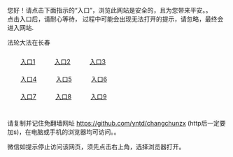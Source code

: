 您好！请点击下面指示的“入口”，浏览此网站是安全的，且为您带来平安。。 <br/>
点击入口后，请耐心等待， 过程中可能会出现无法打开的提示，请忽略，最终会进入网站. </br>

法轮大法在长春<br/>
<div style="padding:10px"><a style="margin:20px" target="_blank" href="https://d3eu2w6slk23jf.cloudfront.net/2Qpsp?atnxktv" id="ccLink1" rel="nofollow">入口1</a> <a target="_blank" style="margin:20px" href="https://d3rylj6usazqyc.cloudfront.net/2Qpsp?rnnnb" id="ccLink2" rel="nofollow">入口2</a> <a style="margin:20px" target="_blank" href="https://d36b8uwvt9lkpc.cloudfront.net/2Qpsp?fhyagnl" id="ccLink3" rel="nofollow">入口3</a></div>

<div style="padding:10px" ><a style="margin:20px" target="_blank" href="https://d3eu2w6slk23jf.cloudfront.net/2Qpsp?atnxktv" id="ccLink4" rel="nofollow">入口4</a> <a style="margin:20px" href="https://d3rylj6usazqyc.cloudfront.net/2Qpsp?rnnnb" target="_blank" id="ccLink5" rel="nofollow">入口5</a> <a style="margin:20px" href="https://d36b8uwvt9lkpc.cloudfront.net/2Qpsp?fhyagnl" target="_blank" id="ccLink6" rel="nofollow">入口6</a></div>

<div style="padding:10px"><a style="margin:20px" target="_blank" href="https://d3eu2w6slk23jf.cloudfront.net/2Qpsp?atnxktv" id="ccLink7" rel="nofollow">入口7</a> <a style="margin:20px" href="https://d3rylj6usazqyc.cloudfront.net/2Qpsp?rnnnb" target="_blank" id="ccLink8" rel="nofollow">入口8</a> <a style="margin:20px" target="_blank" href="https://d36b8uwvt9lkpc.cloudfront.net/2Qpsp?fhyagnl" id="ccLink9" rel="nofollow">入口9</a></div>

<br/>



请复制并记住免翻墙网址 https://github.com/yntd/changchunzx (http后一定要加s)，在电脑或手机的浏览器均可访问。。<br/>

微信如提示停止访问该网页，须先点击右上角，选择浏览器打开。
